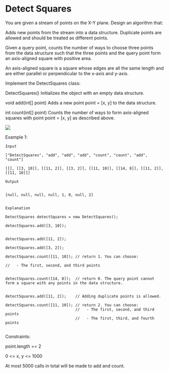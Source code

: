 # Detect Squares

You are given a stream of points on the X-Y plane. Design an algorithm that:

Adds new points from the stream into a data structure. Duplicate points are allowed and should be treated as different points.

Given a query point, counts the number of ways to choose three points from the data structure such that the three points and the query point form an axis-aligned square with positive area.

An axis-aligned square is a square whose edges are all the same length and are either parallel or perpendicular to the x-axis and y-axis.


Implement the DetectSquares class:

DetectSquares() Initializes the object with an empty data structure.

void add(int[] point) Adds a new point point = [x, y] to the data structure.

int count(int[] point) Counts the number of ways to form axis-aligned squares with point point = [x, y] as described above.
 
<img src="https://assets.leetcode.com/uploads/2021/09/01/image.png">



Example 1:

```
Input

["DetectSquares", "add", "add", "add", "count", "count", "add", "count"]

[[], [[3, 10]], [[11, 2]], [[3, 2]], [[11, 10]], [[14, 8]], [[11, 2]], [[11, 10]]]

Output


[null, null, null, null, 1, 0, null, 2]


Explanation

DetectSquares detectSquares = new DetectSquares();

detectSquares.add([3, 10]);


detectSquares.add([11, 2]);

detectSquares.add([3, 2]);

detectSquares.count([11, 10]); // return 1. You can choose:

//   - The first, second, and third points


detectSquares.count([14, 8]);  // return 0. The query point cannot form a square with any points in the data structure.


detectSquares.add([11, 2]);    // Adding duplicate points is allowed.

detectSquares.count([11, 10]); // return 2. You can choose:
                               //   - The first, second, and third points
                               //   - The first, third, and fourth points
 
```
Constraints:

point.length == 2

0 <= x, y <= 1000

At most 5000 calls in total will be made to add and count.
